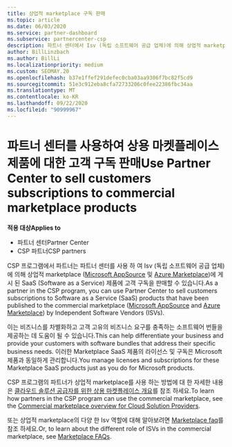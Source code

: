 ```yaml
---
title: 상업적 marketplace 구독 판매
ms.topic: article
ms.date: 06/03/2020
ms.service: partner-dashboard
ms.subservice: partnercenter-csp
description: 파트너 센터에서 Isv (독립 소프트웨어 공급 업체)에 의해 상업적 marketplace에 게시 된 SaaS 제품에 고객 구독을 판매 하는 방법에 대해 알아봅니다.
author: BillLinzbach
ms.author: BillLi
ms.localizationpriority: medium
ms.custom: SEOMAY.20
ms.openlocfilehash: b37e1ffef291defec0cba03aa9306f7bc82f5cd9
ms.sourcegitcommit: 51e3c912eba8cfa72733206c0fee22386fbc34aa
ms.translationtype: MT
ms.contentlocale: ko-KR
ms.lasthandoff: 09/22/2020
ms.locfileid: "90999967"
---
```

# <a name="use-partner-center-to-sell-customers-subscriptions-to-commercial-marketplace-products"></a><span data-ttu-id="a608e-103">파트너 센터를 사용하여 상용 마켓플레이스 제품에 대한 고객 구독 판매</span><span class="sxs-lookup"><span data-stu-id="a608e-103">Use Partner Center to sell customers subscriptions to commercial marketplace products</span></span>

<span data-ttu-id="a608e-104">**적용 대상**</span><span class="sxs-lookup"><span data-stu-id="a608e-104">**Applies to**</span></span>

- <span data-ttu-id="a608e-105">파트너 센터</span><span class="sxs-lookup"><span data-stu-id="a608e-105">Partner Center</span></span>
- <span data-ttu-id="a608e-106">CSP 파트너</span><span class="sxs-lookup"><span data-stu-id="a608e-106">CSP partners</span></span>

<span data-ttu-id="a608e-107">CSP 프로그램에서 파트너는 파트너 센터를 사용 하 여 Isv (독립 소프트웨어 공급 업체)에 의해 상업적 marketplace ([Microsoft AppSource](https://appsource.microsoft.com/) 및 [Azure Marketplace](https://azuremarketplace.microsoft.com/))에 게시 된 SaaS (Software as a Service) 제품에 고객 구독을 판매할 수 있습니다.</span><span class="sxs-lookup"><span data-stu-id="a608e-107">As a partner in the CSP program, you can use Partner Center to sell customers subscriptions to Software as a Service (SaaS) products that have been published to the commercial marketplace ([Microsoft AppSource](https://appsource.microsoft.com/) and [Azure Marketplace](https://azuremarketplace.microsoft.com/)) by Independent Software Vendors (ISVs).</span></span>

<span data-ttu-id="a608e-108">이는 비즈니스를 차별화하고 고객 고유의 비즈니스 요구를 충족하는 소프트웨어 번들을 제공하는 데 도움이 될 수 있습니다.</span><span class="sxs-lookup"><span data-stu-id="a608e-108">This can help differentiate your business and provide your customers with software bundles that address their specific business needs.</span></span> <span data-ttu-id="a608e-109">이러한 Marketplace SaaS 제품의 라이선스 및 구독은 Microsoft 제품과 동일하게 관리합니다.</span><span class="sxs-lookup"><span data-stu-id="a608e-109">You manage licenses and subscriptions for these Marketplace SaaS products just as you do for Microsoft products.</span></span>

<span data-ttu-id="a608e-110">CSP 프로그램의 파트너가 상업적 marketplace를 사용 하는 방법에 대 한 자세한 내용은 [클라우드 솔루션 공급자를 위한 상용 마켓플레이스 개요](csp-commercial-marketplace-overview.md)를 참조 하세요.</span><span class="sxs-lookup"><span data-stu-id="a608e-110">To learn how partners in the CSP program can use the commercial marketplace, see the [Commercial marketplace overview for Cloud Solution Providers](csp-commercial-marketplace-overview.md).</span></span>

<span data-ttu-id="a608e-111">또는 상업적 marketplace의 다양 한 Isv 역할에 대해 알아보려면 [Marketplace faq](/azure/marketplace/marketplace-faq-publisher-guide)를 참조 하세요.</span><span class="sxs-lookup"><span data-stu-id="a608e-111">Or, to learn about the different role of ISVs in the commercial marketplace, see [Marketplace FAQs](/azure/marketplace/marketplace-faq-publisher-guide).</span></span>